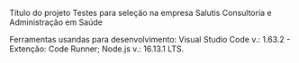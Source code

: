Título do projeto
Testes para seleção na empresa Salutis Consultoria e Administração em Saúde

Ferramentas usandas para desenvolvimento:
Visual Studio Code v.: 1.63.2 - Extenção: Code Runner;
Node.js v.: 16.13.1 LTS.

